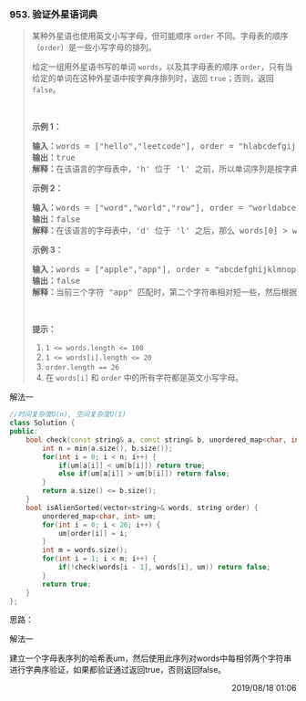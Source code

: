 ### 953. 验证外星语词典

> <div class="content__2ebE"><p>某种外星语也使用英文小写字母，但可能顺序 <code>order</code> 不同。字母表的顺序（<code>order</code>）是一些小写字母的排列。</p>
> 
> <p>给定一组用外星语书写的单词 <code>words</code>，以及其字母表的顺序 <code>order</code>，只有当给定的单词在这种外星语中按字典序排列时，返回 <code>true</code>；否则，返回 <code>false</code>。</p>
> 
> <p>&nbsp;</p>
> 
> <p><strong>示例 1：</strong></p>
> 
> <pre><strong>输入：</strong>words = ["hello","leetcode"], order = "hlabcdefgijkmnopqrstuvwxyz"
> <strong>输出：</strong>true
> <strong>解释：</strong>在该语言的字母表中，'h' 位于 'l' 之前，所以单词序列是按字典序排列的。</pre>
> 
> <p><strong>示例 2：</strong></p>
> 
> <pre><strong>输入：</strong>words = ["word","world","row"], order = "worldabcefghijkmnpqstuvxyz"
> <strong>输出：</strong>false
> <strong>解释：</strong>在该语言的字母表中，'d' 位于 'l' 之后，那么 words[0] &gt; words[1]，因此单词序列不是按字典序排列的。</pre>
> 
> <p><strong>示例 3：</strong></p>
> 
> <pre><strong>输入：</strong>words = ["apple","app"], order = "abcdefghijklmnopqrstuvwxyz"
> <strong>输出：</strong>false
> <strong>解释：</strong>当前三个字符 "app" 匹配时，第二个字符串相对短一些，然后根据词典编纂规则 "apple" &gt; "app"，因为 'l' &gt; '∅'，其中 '∅' 是空白字符，定义为比任何其他字符都小（<a href="https://baike.baidu.com/item/%E5%AD%97%E5%85%B8%E5%BA%8F">更多信息</a>）。
> </pre>
> 
> <p>&nbsp;</p>
> 
> <p><strong>提示：</strong></p>
> 
> <ol>
> 	<li><code>1 &lt;= words.length &lt;= 100</code></li>
> 	<li><code>1 &lt;= words[i].length &lt;= 20</code></li>
> 	<li><code>order.length == 26</code></li>
> 	<li>在&nbsp;<code>words[i]</code>&nbsp;和&nbsp;<code>order</code>&nbsp;中的所有字符都是英文小写字母。</li>
> </ol>
> </div>

解法一
```cpp
//时间复杂度O(n), 空间复杂度O(1)
class Solution {
public:
    bool check(const string& a, const string& b, unordered_map<char, int>& um) {
        int n = min(a.size(), b.size());
        for(int i = 0; i < n; i++) {
            if(um[a[i]] < um[b[i]]) return true;
            else if(um[a[i]] > um[b[i]]) return false;
        }
        return a.size() <= b.size();
    }
    bool isAlienSorted(vector<string>& words, string order) {
        unordered_map<char, int> um;
        for(int i = 0; i < 26; i++) {
            um[order[i]] = i;
        }
        int m = words.size();
        for(int i = 1; i < m; i++) {
            if(!check(words[i - 1], words[i], um)) return false;
        }
        return true;
    }
};
```

思路：

解法一

建立一个字母表序列的哈希表um，然后使用此序列对words中每相邻两个字符串进行字典序验证，如果都验证通过返回true，否则返回false。

<div style="text-align: right"> 2019/08/18 01:06 </div>